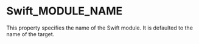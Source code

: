   

# Swift_MODULE_NAME  
This property specifies the name of the Swift module.  It is defaulted to the
name of the target.  

